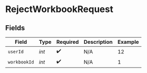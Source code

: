 # RejectWorkbookRequest


## Fields

| Field              | Type               | Required           | Description        | Example            |
| ------------------ | ------------------ | ------------------ | ------------------ | ------------------ |
| `userId`           | *int*              | :heavy_check_mark: | N/A                | 12                 |
| `workbookId`       | *int*              | :heavy_check_mark: | N/A                | 1                  |